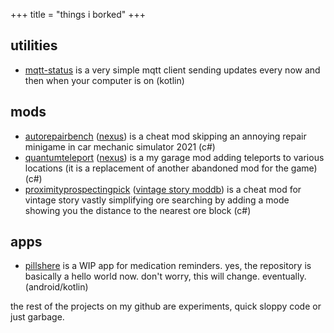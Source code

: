 +++
title = "things i borked"
+++

## utilities
* [mqtt-status](https://github.com/shindouj/mqtt-status) is a very simple mqtt client sending updates every now and then when your computer is on (kotlin)

## mods
* [autorepairbench](https://github.com/shindouj/AutoRepairBench) ([nexus](https://www.nexusmods.com/carmechanicsimulator2021/mods/51))
is a cheat mod skipping an annoying repair minigame in car mechanic simulator 2021 (c#)
* [quantumteleport](https://github.com/shindouj/QuantumTele) ([nexus](https://www.nexusmods.com/mygarage/mods/67))
is a my garage mod adding teleports to various locations (it is a replacement of another abandoned mod for the game) (c#)
* [proximityprospectingpick](https://github.com/shindouj/ProximityProspectingPick) ([vintage story moddb](https://mods.vintagestory.at/proximityprospectingpick))
is a cheat mod for vintage story vastly simplifying ore searching by adding a mode showing you the distance to the nearest ore block (c#)

## apps
* [pillshere](https://github.com/shindouj/PillsHere) is a WIP app for medication reminders. yes, the repository is basically a hello world now.
don't worry, this will change. eventually. (android/kotlin)

the rest of the projects on my github are experiments, quick sloppy code or just garbage.
